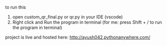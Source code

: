 to run this 

1. open custom_qr_final.py or qr.py in your IDE (vscode)
2. Right click and Run the program in terminal (for me: press Shift + / to run the program in terminal)

project is live and hosted here: http://ayush042.pythonanywhere.com/
